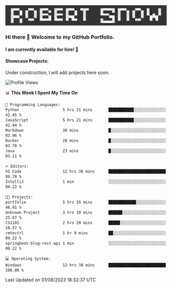 <img alt="myname" src="assets/name.png" />

### Hi there 👋 Welcome to my GitHub Portfolio.
#### I am currently available for hire!  :briefcase:

#### Showcase Projects:

Under construction, I will add projects here soon.

<!--START_SECTION:waka-->
![Profile Views](http://img.shields.io/badge/Profile%20Views-62-blue)

📊 **This Week I Spent My Time On** 

```text
💬 Programming Languages: 
Python                   5 hrs 21 mins       ███████████░░░░░░░░░░░░░░   42.45 % 
JavaScript               5 hrs 21 mins       ███████████░░░░░░░░░░░░░░   42.44 % 
Markdown                 30 mins             █░░░░░░░░░░░░░░░░░░░░░░░░   03.96 % 
Docker                   28 mins             █░░░░░░░░░░░░░░░░░░░░░░░░   03.78 % 
Java                     23 mins             █░░░░░░░░░░░░░░░░░░░░░░░░   03.11 % 

🔥 Editors: 
VS Code                  12 hrs 36 mins      █████████████████████████   99.78 % 
IntelliJ                 1 min               ░░░░░░░░░░░░░░░░░░░░░░░░░   00.22 % 

🐱‍💻 Projects: 
portfolio                5 hrs 55 mins       ████████████░░░░░░░░░░░░░   46.91 % 
Unknown Project          3 hrs 10 mins       ██████░░░░░░░░░░░░░░░░░░░   25.07 % 
CS1101                   2 hrs 20 mins       █████░░░░░░░░░░░░░░░░░░░░   18.57 % 
rmtectrl                 1 hr 9 mins         ██░░░░░░░░░░░░░░░░░░░░░░░   09.22 % 
springboot-blog-rest-api 1 min               ░░░░░░░░░░░░░░░░░░░░░░░░░   00.22 % 

💻 Operating System: 
Windows                  12 hrs 38 mins      █████████████████████████   100.00 % 
```


 Last Updated on 01/08/2023 18:32:37 UTC
<!--END_SECTION:waka-->

<!--
**robjsnow/robjsnow** is a ✨ _special_ ✨ repository because its `README.md` (this file) appears on your GitHub profile.

Here are some ideas to get you started:

- 🔭 I’m currently working on ...
- 🌱 I’m currently learning ...
- 👯 I’m looking to collaborate on ...
- 🤔 I’m looking for help with ...
- 💬 Ask me about ...
- 📫 How to reach me: ...
- 😄 Pronouns: ...
- ⚡ Fun fact: ...
-->
